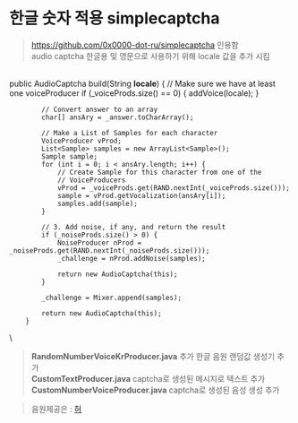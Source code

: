 # 한글 숫자 적용 simplecaptcha
> https://github.com/0x0000-dot-ru/simplecaptcha 인용함  
> audio captcha 한글용 및 영문으로 사용하기 위해 locale 값을 추가 시킴

\
		public AudioCaptcha build(String **locale**) {
			// Make sure we have at least one voiceProducer
			if (_voiceProds.size() == 0) {
				addVoice(locale);
			}

			// Convert answer to an array
			char[] ansAry = _answer.toCharArray();

			// Make a List of Samples for each character
			VoiceProducer vProd;
			List<Sample> samples = new ArrayList<Sample>();
			Sample sample;
			for (int i = 0; i < ansAry.length; i++) {
				// Create Sample for this character from one of the
				// VoiceProducers
				vProd = _voiceProds.get(RAND.nextInt(_voiceProds.size()));
				sample = vProd.getVocalization(ansAry[i]);
				samples.add(sample);
			}

			// 3. Add noise, if any, and return the result
			if (_noiseProds.size() > 0) {
				NoiseProducer nProd = _noiseProds.get(RAND.nextInt(_noiseProds.size()));
				_challenge = nProd.addNoise(samples);

				return new AudioCaptcha(this);
			}

			_challenge = Mixer.append(samples);

			return new AudioCaptcha(this);
		}

\
 
> **RandomNumberVoiceKrProducer.java** 추가 한글 음원 랜덤값 생성기 추가  
> **CustomTextProducer.java** captcha로 생성된 메시지로 텍스트 추가  
> **CustomNumberVoiceProducer.java** captcha로 생성된 음성 생성 추가  

> 음원제공은 : [허](https://github.com/heo-jin-young)